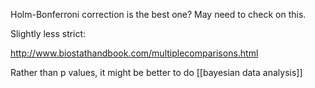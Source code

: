 Holm-Bonferroni correction is the best one? May need to check on this.

Slightly less strict:

http://www.biostathandbook.com/multiplecomparisons.html

Rather than p values, it might be better to do [[bayesian data analysis]]